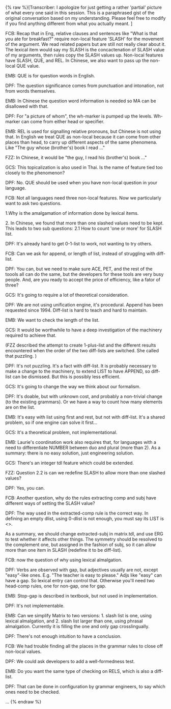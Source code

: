 {% raw %}\[Transcriber: I apologize for just getting a rather 'partial' picture
of what every one said in this session. This is a paraphrased gist of
the original conversation based on my understanding. Please feel free to
modify if you find anything different from what you actually meant. \]

FCB: Recap that in Eng, relative clauses and sentences like "What is
that you ate for breakfast?" require non-local feature 'SLASH' for the
movement of the argument. We read related papers but are still not
really clear about it. The lexical item would say my SLASH is the
concactenation of SLASH value of my arguments, then rules copy the SLASH
values up. Non-local features have SLASH, QUE, and REL. In Chinese, we
also want to pass up the non-local QUE value.

EMB: QUE is for question words in English.

DPF: The question significance comes from punctuation and intonation,
not from words themselves.

EMB: In Chinese the question word information is needed so MA can be
disallowed with that.

DPF: For "a picture of whom", the wh-marker is pumped up the levels.
Wh-marker can come from either head or specifier.

EMB: REL is used for signalling relative pronouns, but Chinese is not
using that. In English we treat QUE as non-local because it can come
from other places than head, to carry up different aspects of the same
phenomena. Like "The guy whose (brother's) book I read ..."

FZZ: In Chinese, it would be "the guy, I read his (brother's) book ..."

GCS: This topicalization is also used in Thai. Is the name of feature
tied too closely to the phenomenon?

DPF: No. QUE should be used when you have non-local question in your
language.

FCB: Not all languages need three non-local features. Now we
particularly want to ask two questions.

1.Why is the amalgamation of information done by lexical items.

2\. In Chinese, we found that more than one slashed values need to be
kept. This leads to two sub questions: 2.1 How to count 'one or more'
for SLASH list.

DPF: It's already hard to get 0-1-list to work, not wanting to try
others.

FCB: Can we ask for append, or length of list, instead of struggling
with diff-list.

DPF: You can, but we need to make sure ACE, PET, and the rest of the
toools all can do the same, but the developers for these tools are very
busy people. And, are you ready to accept the price of efficiency, like
a fator of three?

GCS: It's going to require a lot of theoretical consideration.

DPF: We are not using unification engine, it's procedural. Append has
been requested since 1994. Diff-list is hard to teach and hard to
maintain.

EMB: We want to check the length of the list.

GCS: It would be worthwhile to have a deep investigation of the
machinery required to achieve that.

(FZZ described the attempt to create 1-plus-list and the different
results encountered when the order of the two diff-lists are switched.
She called that puzzling. )

DPF: It's not puzzling. It's a fact with diff-list. It is probably
necessary to make a change to the machinery, to extend LIST to have
APPEND, so diff-list can be dismissed. But this is possibly less
efficient.

GCS: It's going to change the way we think about our formalism.

DPF: It's doable, but with unknown cost, and probably a non-trivial
change (to the existing grammars). Or we have a way to count how many
elements are on the list.

EMB: It's easy with list using first and rest, but not with diff-list.
It's a shared problem, so if one engine can solve it first...

GCS: It's a theoretical problem, not implementational.

EMB: Laurie's coordination work also requires that, for languages with a
need to differentiate NUMBER between duo and plural (more than 2). As a
summary: there is no easy solution, just engineering solution.

GCS: There's an integer tdl feature which could be extended.

FZZ: Question 2.2 is can we redefine SLASH to allow more than one
slashed values?

DPF: Yes, you can.

FCB: Another question, why do the rules extracting comp and subj have
different ways of setting the SLASH value?

DPF: The way used in the extracted-comp rule is the correct way. In
defining an empty dlist, using 0-dlist is not enough, you must say its
LIST is &lt;&gt;.

As a summary, we should change extracted-subj in matrix.tdl, and use ERG
to test whether it affects other things. The symmetry should be resolved
to the complement one, but assigned in the fashion of subj, so it can
allow more than one item in SLASH (redefine it to be diff-list).

FCB: now the question of why using lexical almalgation.

DPF: Verbs are observed with gap, but adjectives usually are not, except
"easy"-like ones. E.g. "The teacher is easy to please." Adjs like "easy"
can have a gap. So lexical entry can control that. Otherwise you'll need
two head-comp rules, one for non-gap, one for gap.

EMB: Stop-gap is described in textbook, but not used in implementation.

DPF: It's not implementable.

EMB: Can we simplify Matrix to two versions: 1. slash list is one, using
lexical almalgation, and 2. slash list larger than one, using phrasal
almalgation. Currently it is filling the one and only gap
crosslingually.

DPF: There's not enough intuition to have a conclusion.

FCB: We had trouble finding all the places in the grammar rules to close
off non-local values.

DPF: We could ask developers to add a well-formedness test.

EMB: Do you want the same type of checking on RELS, which is also a
diff-list.

DPF: That can be done in configuration by grammar engineers, to say
which ones need to be checked.

...
<update date omitted for speed>{% endraw %}